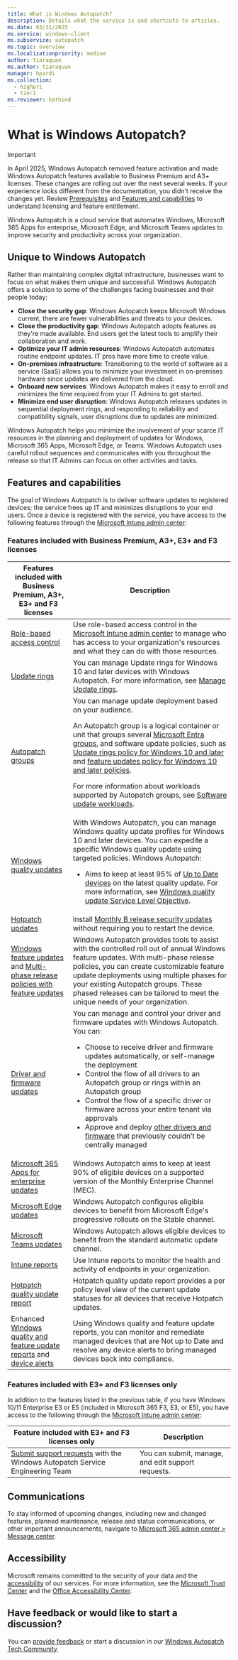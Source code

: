 ```yaml
---
title: What is Windows Autopatch?
description: Details what the service is and shortcuts to articles.
ms.date: 03/31/2025
ms.service: windows-client
ms.subservice: autopatch
ms.topic: overview
ms.localizationpriority: medium
author: tiaraquan
ms.author: tiaraquan
manager: bpardi
ms.collection:
  - highpri
  - tier1
ms.reviewer: hathind
---
```


# What is Windows Autopatch?

> [!IMPORTANT]
> In April 2025, Windows Autopatch removed feature activation and made Windows Autopatch features available to Business Premium and A3+ licenses. These changes are rolling out over the next several weeks. If your experience looks different from the documentation, you didn’t receive the changes yet. Review [Prerequisites](../prepare/windows-autopatch-prerequisites.md) and [Features and capabilities](#features-and-capabilities) to understand licensing and feature entitlement.

Windows Autopatch is a cloud service that automates Windows, Microsoft 365 Apps for enterprise, Microsoft Edge, and Microsoft Teams updates to improve security and productivity across your organization.

## Unique to Windows Autopatch

Rather than maintaining complex digital infrastructure, businesses want to focus on what makes them unique and successful. Windows Autopatch offers a solution to some of the challenges facing businesses and their people today:

- **Close the security gap**: Windows Autopatch keeps Microsoft Windows current, there are fewer vulnerabilities and threats to your devices.
- **Close the productivity gap**: Windows Autopatch adopts features as they're made available. End users get the latest tools to amplify their collaboration and work.
- **Optimize your IT admin resources**: Windows Autopatch automates routine endpoint updates. IT pros have more time to create value.
- **On-premises infrastructure**: Transitioning to the world of software as a service (SaaS) allows you to minimize your investment in on-premises hardware since updates are delivered from the cloud.
- **Onboard new services**: Windows Autopatch makes it easy to enroll and minimizes the time required from your IT Admins to get started.
- **Minimize end user disruption**: Windows Autopatch releases updates in sequential deployment rings, and responding to reliability and compatibility signals, user disruptions due to updates are minimized.

Windows Autopatch helps you minimize the involvement of your scarce IT resources in the planning and deployment of updates for Windows, Microsoft 365 Apps, Microsoft Edge, or Teams. Windows Autopatch uses careful rollout sequences and communicates with you throughout the release so that IT Admins can focus on other activities and tasks.

## Features and capabilities

The goal of Windows Autopatch is to deliver software updates to registered devices; the service frees up IT and minimizes disruptions to your end users. Once a device is registered with the service, you have access to the following features through the [Microsoft Intune admin center](https://go.microsoft.com/fwlink/?linkid=2109431):

### Features included with Business Premium, A3+, E3+ and F3 licenses

| Features included with Business Premium, A3+, E3+ and F3 licenses | Description |
| --- | --- |
| [Role-based access control](../prepare/windows-autopatch-role-based-access-control.md) | Use role-based access control in the [Microsoft Intune admin center](https://go.microsoft.com/fwlink/?linkid=2109431) to manage who has access to your organization's resources and what they can do with those resources. |
| [Update rings](../manage/windows-autopatch-update-rings.md) | You can manage Update rings for Windows 10 and later devices with Windows Autopatch. For more information, see [Manage Update rings](../manage/windows-autopatch-update-rings.md). |
| [Autopatch groups](../deploy/windows-autopatch-groups-overview.md) | You can manage update deployment based on your audience.<p>An Autopatch group is a logical container or unit that groups several [Microsoft Entra groups](/entra/fundamentals/groups-view-azure-portal), and software update policies, such as [Update rings policy for Windows 10 and later](/mem/intune/protect/windows-10-update-rings) and [feature updates policy for Windows 10 and later policies](/mem/intune/protect/windows-10-feature-updates).</p><p>For more information about workloads supported by Autopatch groups, see [Software update workloads](../deploy/windows-autopatch-groups-overview.md#software-update-workloads).</p> |
| [Windows quality updates](../manage/windows-autopatch-windows-quality-update-overview.md) | With Windows Autopatch, you can manage Windows quality update profiles for Windows 10 and later devices. You can expedite a specific Windows quality update using targeted policies. Windows Autopatch:<ul><li>Aims to keep at least 95% of [Up to Date devices](../monitor/windows-autopatch-windows-quality-and-feature-update-reports-overview.md#up-to-date-devices) on the latest quality update. For more information, see [Windows quality update Service Level Objective](../manage/windows-autopatch-windows-quality-update-overview.md#service-level-objective).</li></ul> |
| [Hotpatch updates](../manage/windows-autopatch-hotpatch-updates.md) | Install [Monthly B release security updates](/windows/deployment/update/release-cycle#monthly-security-update-release) without requiring you to restart the device. |
| [Windows feature updates](../manage/windows-autopatch-windows-feature-update-overview.md) and [Multi-phase release policies with feature updates](../manage/windows-autopatch-windows-feature-update-overview.md#multi-phase-feature-update) | Windows Autopatch provides tools to assist with the controlled roll out of annual Windows feature updates. With multi-phase release policies, you can create customizable feature update deployments using multiple phases for your existing Autopatch groups. These phased releases can be tailored to meet the unique needs of your organization.|
| [Driver and firmware updates](../manage/windows-autopatch-manage-driver-and-firmware-updates.md) | You can manage and control your driver and firmware updates with Windows Autopatch. You can:<ul><li>Choose to receive driver and firmware updates automatically, or self-manage the deployment</li><li>Control the flow of all drivers to an Autopatch group or rings within an Autopatch group</li><li>Control the flow of a specific driver or firmware across your entire tenant via approvals</li><li>Approve and deploy [other drivers and firmware](../manage/windows-autopatch-manage-driver-and-firmware-updates.md#other-drivers-and-firmware) that previously couldn’t be centrally managed</li></ul> |
| [Microsoft 365 Apps for enterprise updates](../manage/windows-autopatch-microsoft-365-apps-enterprise.md) | Windows Autopatch aims to keep at least 90% of eligible devices on a supported version of the Monthly Enterprise Channel (MEC). |
| [Microsoft Edge updates](../manage/windows-autopatch-edge.md) | Windows Autopatch configures eligible devices to benefit from Microsoft Edge's progressive rollouts on the Stable channel. |
| [Microsoft Teams updates](../manage/windows-autopatch-teams.md) | Windows Autopatch allows eligible devices to benefit from the standard automatic update channel. |
| [Intune reports](/intune/intune-service/fundamentals/reports) | Use Intune reports to monitor the health and activity of endpoints in your organization.|
| [Hotpatch quality update report](../monitor/windows-autopatch-hotpatch-quality-update-report.md) | Hotpatch quality update report provides a per policy level view of the current update statuses for all devices that receive Hotpatch updates. |
| Enhanced [Windows quality and feature update reports](../monitor/windows-autopatch-windows-quality-and-feature-update-reports-overview.md) and [device alerts](../monitor/windows-autopatch-device-alerts.md) | Using Windows quality and feature update reports, you can monitor and remediate managed devices that are Not up to Date and resolve any device alerts to bring managed devices back into compliance. |

### Features included with E3+ and F3 licenses only

In addition to the features listed in the previous table, if you have Windows 10/11 Enterprise E3 or E5 (included in Microsoft 365 F3, E3, or E5), you have access to the following through the [Microsoft Intune admin center](https://go.microsoft.com/fwlink/?linkid=2109431):

| Feature included with E3+ and F3 licenses only | Description |
| --- | ---- |
| [Submit support requests](../manage/windows-autopatch-support-request.md) with the Windows Autopatch Service Engineering Team | You can submit, manage, and edit support requests. |

## Communications

To stay informed of upcoming changes, including new and changed features, planned maintenance, release and status communications, or other important announcements, navigate to [Microsoft 365 admin center > Message center](https://admin.microsoft.com/adminportal/home#/MessageCenter).

## Accessibility

Microsoft remains committed to the security of your data and the [accessibility](https://www.microsoft.com/trust-center/compliance/accessibility) of our services. For more information, see the [Microsoft Trust Center](https://www.microsoft.com/trust-center) and the [Office Accessibility Center](https://support.office.com/article/ecab0fcf-d143-4fe8-a2ff-6cd596bddc6d).

## Have feedback or would like to start a discussion?

You can [provide feedback](https://go.microsoft.com/fwlink/?linkid=2195593) or start a discussion in our [Windows Autopatch Tech Community](https://aka.ms/Community/WindowsAutopatch).
